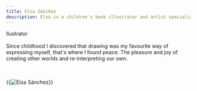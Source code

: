 ```yaml
---
title: Elsa Sánchez
description: Elsa is a children's book illustrator and artist specializing in character design.
---
```


Ilustrator
<br>
<br>
Since childhood I discovered that drawing was my favourite way of expressing myself, that's where I found peace.
The pleasure and joy of creating other worlds and re-interpreting our own.
<br>
<br>
<br>

{{<image class="rounded" src="img/illus/Home_INMU.jpg" alt="Elsa Sánchez">}}
